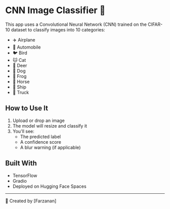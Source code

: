 # CNN Image Classifier 🧠

This app uses a Convolutional Neural Network (CNN) trained on the CIFAR-10 dataset to classify images into 10 categories:

- ✈️ Airplane
- 🚗 Automobile
- 🐦 Bird
- 🐱 Cat
- 🦌 Deer
- 🐶 Dog
- 🐸 Frog
- 🐴 Horse
- 🚢 Ship
- 🚛 Truck

## How to Use It
1. Upload or drop an image
2. The model will resize and classify it
3. You'll see:
   - The predicted label
   - A confidence score
   - A blur warning (if applicable)

## Built With
- TensorFlow
- Gradio
- Deployed on Hugging Face Spaces

---

📍 Created by [Farzanan]
